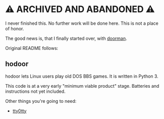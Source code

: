 # ⚠️ ARCHIVED AND ABANDONED ⚠️

I never finished this. No further work will be done here. This is not a place of honor.

The good news is, that I finally started over, with [doorman](https://github.com/jordemort/doorman).

Original README follows:

## hodoor

hodoor lets Linux users play old DOS BBS games. It is written in Python 3.

This code is at a very early "minimum viable product" stage. Batteries and instructions not yet included.

Other things you're going to need:

 - [tty0tty](https://github.com/freemed/tty0tty)
